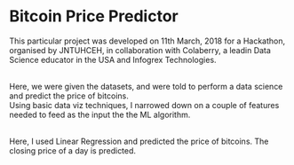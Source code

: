 # Bitcoin Price Predictor

This particular project was developed on 11th March, 2018 for a Hackathon, organised by JNTUHCEH, in collaboration with Colaberry, a leadin Data Science educator in the USA and Infogrex Technologies.<br><br>

Here, we were given the datasets, and were told to perform a data science and predict the price of bitcoins. <br>
Using basic data viz techniques, I narrowed down on a couple of features needed to feed as the input the the ML algorithm.<br><br>

Here, I used Linear Regression and predicted the price of bitcoins. The closing price of a day is predicted.<br>
